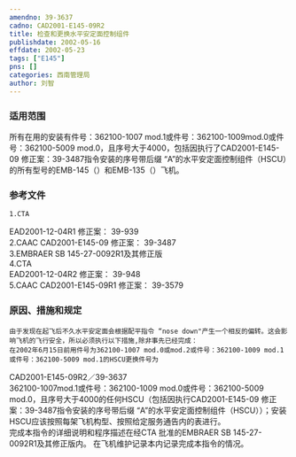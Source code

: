 ```yaml
---
amendno: 39-3637  
cadno: CAD2001-E145-09R2  
title: 检查和更换水平安定面控制组件  
publishdate: 2002-05-16  
effdate: 2002-05-23  
tags: ["E145"]  
pns: []  
categories: 西南管理局  
author: 刘智  
---
```

  
### 适用范围  
所有在用的安装有件号：362100-1007 mod.1或件号：362100-1009mod.0或件号：362100-5009 mod.0，且序号大于4000，包括因执行了CAD2001-E145-09 修正案：39-3487指令安装的序号带后缀 “A”的水平安定面控制组件（HSCU）的所有型号的EMB-145（）和EMB-135（）飞机。  
  
<!--more-->  
### 参考文件  
    1.CTA  
EAD2001-12-04R1 修正案： 39-939  
    2.CAAC CAD2001-E145-09 修正案： 39-3487  
    3.EMBRAER SB 145-27-0092R1及其修正版  
    4.CTA  
EAD2001-12-04R2 修正案： 39-948  
    5.CAAC CAD2001-E145-09R1 修正案： 39-3579  
  
### 原因、措施和规定  
    由于发现在起飞后不久水平安定面会根据配平指令 “nose down"产生一个相反的偏转。这会影响飞机的飞行安全，所以必须执行以下措施,除非事先已经完成：  
    在2002年6月15日前用件号为362100-1007 mod.0或mod.2或件号：362100-1009 mod.1或件号：362100-5009 mod.1的HSCU更换件号为  
  CAD2001-E145-09R2／39-3637  
362100-1007mod.1或件号：362100-1009 mod.0或件号：362100-5009 mod.0，且序号大于4000的任何HSCU（包括因执行CAD2001-E145-09 修正案：39-3487指令安装的序号带后缀 “A”的水平安定面控制组件（HSCU））；安装HSCU应该按照每架飞机构型、按照给定服务通告内的表进行。  
    完成本指令的详细说明和程序描述在经CTA 批准的EMBRAER SB 145-27-0092R1及其修正版内。     在飞机维护记录本内记录完成本指令的情况。  
